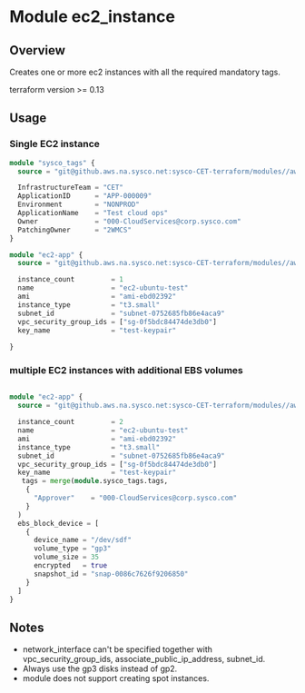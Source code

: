 # Module ec2_instance

## Overview

Creates one or more ec2 instances with all the required mandatory tags.

terraform version >= 0.13



## Usage

### Single EC2 instance

```terraform
module "sysco_tags" {
  source = "git@github.aws.na.sysco.net:sysco-CET-terraform/modules//aws/sysco_tags"

  InfrastructureTeam = "CET"
  ApplicationID      = "APP-000009"
  Environment        = "NONPROD"
  ApplicationName    = "Test cloud ops"
  Owner              = "000-CloudServices@corp.sysco.com"
  PatchingOwner      = "2WMCS"
}

module "ec2-app" {
  source = "git@github.aws.na.sysco.net:sysco-CET-terraform/modules//aws/ec2_instance  

  instance_count         = 1
  name                   = "ec2-ubuntu-test"
  ami                    = "ami-ebd02392"
  instance_type          = "t3.small"
  subnet_id              = "subnet-0752685fb86e4aca9"
  vpc_security_group_ids = ["sg-0f5bdc84474de3db0"]
  key_name               = "test-keypair"
 
}

```

### multiple EC2 instances with additional EBS volumes

```terraform

module "ec2-app" {
  source = "git@github.aws.na.sysco.net:sysco-CET-terraform/modules//aws/ec2_instance  

  instance_count         = 2
  name                   = "ec2-ubuntu-test"
  ami                    = "ami-ebd02392"
  instance_type          = "t3.small"
  subnet_id              = "subnet-0752685fb86e4aca9"
  vpc_security_group_ids = ["sg-0f5bdc84474de3db0"]
  key_name               = "test-keypair"
   tags = merge(module.sysco_tags.tags,
    {
      "Approver"    = "000-CloudServices@corp.sysco.com"
    }
  )
  ebs_block_device = [
    {
      device_name = "/dev/sdf"
      volume_type = "gp3"
      volume_size = 35
      encrypted   = true
      snapshot_id = "snap-0086c7626f9206850"
    }
  ]
}

```


## Notes

* network_interface can't be specified together with vpc_security_group_ids, associate_public_ip_address, subnet_id.
* Always use the gp3 disks instead of gp2.
* module does not support creating spot instances.